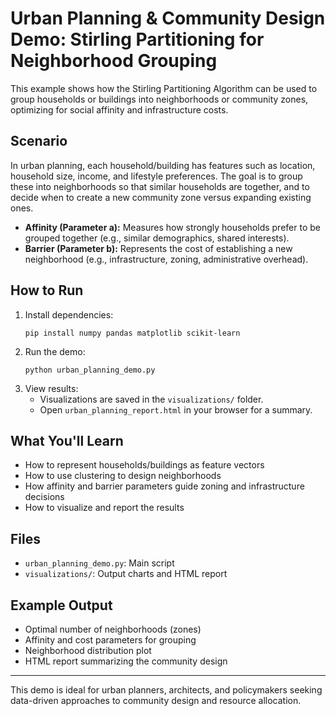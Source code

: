 # Urban Planning & Community Design Demo: Stirling Partitioning for Neighborhood Grouping

This example shows how the Stirling Partitioning Algorithm can be used to group households or buildings into neighborhoods or community zones, optimizing for social affinity and infrastructure costs.

## Scenario

In urban planning, each household/building has features such as location, household size, income, and lifestyle preferences. The goal is to group these into neighborhoods so that similar households are together, and to decide when to create a new community zone versus expanding existing ones.

- **Affinity (Parameter a):** Measures how strongly households prefer to be grouped together (e.g., similar demographics, shared interests).
- **Barrier (Parameter b):** Represents the cost of establishing a new neighborhood (e.g., infrastructure, zoning, administrative overhead).

## How to Run

1. Install dependencies:
   ```
   pip install numpy pandas matplotlib scikit-learn
   ```
2. Run the demo:
   ```
   python urban_planning_demo.py
   ```
3. View results:
   - Visualizations are saved in the `visualizations/` folder.
   - Open `urban_planning_report.html` in your browser for a summary.

## What You'll Learn

- How to represent households/buildings as feature vectors
- How to use clustering to design neighborhoods
- How affinity and barrier parameters guide zoning and infrastructure decisions
- How to visualize and report the results

## Files

- `urban_planning_demo.py`: Main script
- `visualizations/`: Output charts and HTML report

## Example Output

- Optimal number of neighborhoods (zones)
- Affinity and cost parameters for grouping
- Neighborhood distribution plot
- HTML report summarizing the community design

---

This demo is ideal for urban planners, architects, and policymakers seeking data-driven approaches to community design and resource allocation.
